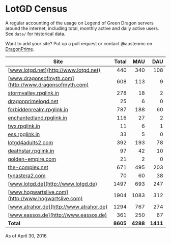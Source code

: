# LotGD Census
A regular accounting of the usage on Legend of Green Dragon servers around the internet, including total, monthly active and daily active users. See `data/` for historical data.

Want to add your site? Put up a pull request or contact @austenmc on [DragonPrime](http://dragonprime.net).


Site | Total | MAU | DAU
--- | ---:| ---:| ---:
[www.lotgd.net](http://www.lotgd.net)|440|340|108
[www.dragonsofmyth.com](http://www.dragonsofmyth.com)|608|113|9
[stormvalley.rpglink.in](http://stormvalley.rpglink.in)|278|18|2
[dragonprimelogd.net](http://dragonprimelogd.net)|25|6|0
[forbiddenrealm.rpglink.in](http://forbiddenrealm.rpglink.in)|787|188|60
[enchantedland.rpglink.in](http://enchantedland.rpglink.in)|116|27|2
[twx.rpglink.in](http://twx.rpglink.in)|11|6|1
[ess.rpglink.in](http://ess.rpglink.in)|33|5|0
[lotgd4adults2.com](http://lotgd4adults2.com)|392|193|78
[deathstar.rpglink.in](http://deathstar.rpglink.in)|97|42|10
[golden-empire.com](http://golden-empire.com)|21|2|0
[the-complex.net](http://the-complex.net)|671|495|203
[tynastera2.com](http://tynastera2.com)|70|60|38
[www.lotgd.de](http://www.lotgd.de)|1497|693|247
[www.hogwartslive.com](http://www.hogwartslive.com)|1904|1083|312
[www.atrahor.de](http://www.atrahor.de)|1294|767|274
[www.eassos.de](http://www.eassos.de)|361|250|67
**Total**|**8605**|**4288**|**1411**

As of April 30, 2016.
